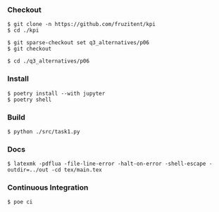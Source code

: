 ### Checkout
```shell
$ git clone -n https://github.com/fruzitent/kpi
$ cd ./kpi

$ git sparse-checkout set q3_alternatives/p06
$ git checkout

$ cd ./q3_alternatives/p06
```

### Install
```shell
$ poetry install --with jupyter
$ poetry shell
```

### Build
```shell
$ python ./src/task1.py
```

### Docs
```shell
$ latexmk -pdflua -file-line-error -halt-on-error -shell-escape -outdir=../out -cd tex/main.tex
```

### Continuous Integration
```shell
$ poe ci
```
